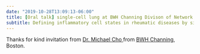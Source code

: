 ```yaml
---
date: "2019-10-28T13:09:13-06:00"
title: [Oral talk] single-cell lung at BWH Channing Divison of Network Medicine
subtitle: Defining inflammatory cell states in rheumatic diseases by single cell multi-omics integration
---
```

Thanks for kind invitation from [Dr. Michael Cho ](https://researchfaculty.brighamandwomens.org/BRIProfile.aspx?id=3934) from [BWH Channing](https://www.brighamandwomens.org/research/departments/channing-division-of-network-medicine/overview), Boston.


